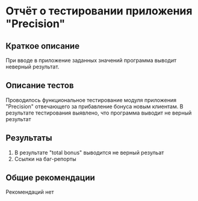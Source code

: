 # Отчёт о тестировании приложения "Precision"

## Краткое описание

При вводе в приложение заданных значений программа выводит неверный результат.

## Описание тестов

Проводилось функциональное тестирование модуля приложения "Precision" отвечающего за прибавление бонуса новым клиентам. В результате тестирования выявлено, что программа выводит не верный результат

## Результаты

1. В результате "total bonus" выводится не верный резульат
2. Ссылки на баг-репорты

## Общие рекомендации
Рекомендаций нет